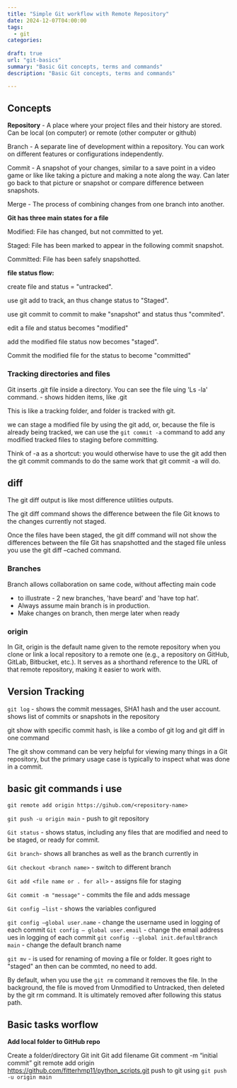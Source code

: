 ```yaml
---
title: "Simple Git workflow with Remote Repository"
date: 2024-12-07T04:00:00
tags:
  - git
categories: 
 
draft: true
url: "git-basics"
summary: "Basic Git concepts, terms and commands"
description: "Basic Git concepts, terms and commands"

---
```


## Concepts


**Repository** - A place where your project files and their history are stored.  Can be local (on computer) or remote (other computer or github)

Branch - A separate line of development within a repository. You can work on different features or configurations independently.

Commit - A snapshot of your changes, similar to a save point in a video game or like like taking a picture and making a note along the way.  Can later go back to that picture or snapshot or compare difference between snapshots.

Merge - The process of combining changes from one branch into another.



**Git has three main states for a file**

Modified: File has changed, but not committed to yet.

Staged: File has been marked to appear in the following commit snapshot.

Committed: File has been safely snapshotted.

**file status flow:**

create file and status = "untracked".

use git add to track, an thus change status to "Staged".

use git commit to commit to make "snapshot" and status thus "commited".

edit a file  and status becomes "modified"

add the modified file status now becomes "staged".

Commit the modified file for the status to become "committed"



### Tracking directories and files
Git inserts .git file inside a directory.
You can see the file uing 'Ls -la' command. - shows hidden items, like .git

This is like a tracking folder, and folder is tracked with git.

we can stage a modified file by using the git add, or, because the file is already being tracked, we can use the `git commit -a`  command to add any modified tracked files to staging before committing. 

Think of -a as a shortcut: you would otherwise have to use the git add then the git commit commands to do the same work that git commit -a will do.


## diff

The git diff output is like most difference utilities outputs.

The git diff command shows the difference between the file Git knows to the changes currently not staged. 

Once the files have been staged, the git diff command will not show the differences between the file Git has snapshotted and the staged file unless you use the git diff –cached command.



### Branches

Branch allows collaboration on same code, without affecting main code
- to illustrate - 2 new branches, 'have beard' and 'have top hat'.
- Always assume main branch is in production.
- Make changes on branch, then merge later when ready


### origin

In Git, origin is the default name given to the remote repository when you clone or link a local repository to a remote one (e.g., a repository on GitHub, GitLab, Bitbucket, etc.). 
It serves as a shorthand reference to the URL of that remote repository, making it easier to work with.

## Version Tracking


`git log` - shows the commit messages, SHA1 hash and the user account.  shows list of commits or snapshots in the repository


git show with specific commit hash, is like a combo of git log and git diff in one command

The git show command can be very helpful for viewing many things in a Git repository, but the primary usage case is typically to inspect what was done in a commit.




## basic git commands i use

`git remote add origin https://gihub.com/<repository-name>`

`git push -u origin main` - 
push to git repository


`Git status` - shows status, including any files that are modified and need to be staged, or ready for commit.

`Git branch`- shows all branches as well as the branch currently in


`Git checkout <branch name>` - switch to different branch

`Git add <file name or . for all>` - assigns file for staging

`Git commit -m "message"` - commits the file and adds message

`Git config —list` - shows the variables configured

`git config —global user.name` - change the username used in logging of each commit
`Git config — global user.email` - change the email address ues in logging of each commit
`git config --global init.defaultBranch main` - change the default branch name

`git mv` - is used for renaming of moving a file or folder.  It goes right to "staged" an then can be commted, no need to add.

By default, when you use the `git rm` command it removes the file. In the background, the file is moved from Unmodified to Untracked, then deleted by the git rm command. It is ultimately removed after following this status path.


## Basic tasks worflow

**Add local folder to GitHub repo**

Create a folder/directory
Git init
Git add filename
Git comment -m “initial commit”
git remote add origin https://github.com/fitterhmp11/python_scripts.git
push to git using `git push -u origin main`


